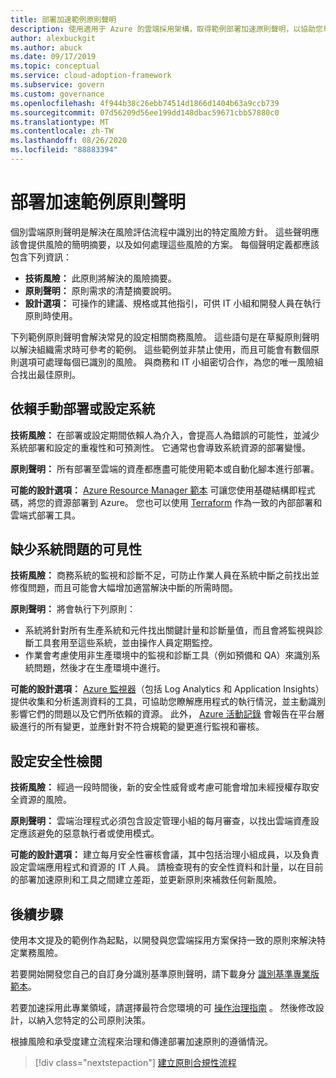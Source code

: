 ```yaml
---
title: 部署加速範例原則聲明
description: 使用適用于 Azure 的雲端採用架構，取得範例部署加速原則聲明，以協助您草擬原則聲明。
author: alexbuckgit
ms.author: abuck
ms.date: 09/17/2019
ms.topic: conceptual
ms.service: cloud-adoption-framework
ms.subservice: govern
ms.custom: governance
ms.openlocfilehash: 4f944b38c26ebb74514d1866d1404b63a9ccb739
ms.sourcegitcommit: 07d56209d56ee199dd148dbac59671cbb57880c0
ms.translationtype: MT
ms.contentlocale: zh-TW
ms.lasthandoff: 08/26/2020
ms.locfileid: "88883394"
---
```

# <a name="deployment-acceleration-sample-policy-statements"></a>部署加速範例原則聲明

個別雲端原則聲明是解決在風險評估流程中識別出的特定風險方針。 這些聲明應該會提供風險的簡明摘要，以及如何處理這些風險的方案。 每個聲明定義都應該包含下列資訊：

- **技術風險：** 此原則將解決的風險摘要。
- **原則聲明：** 原則需求的清楚摘要說明。
- **設計選項：** 可操作的建議、規格或其他指引，可供 IT 小組和開發人員在執行原則時使用。

下列範例原則聲明會解決常見的設定相關商務風險。 這些語句是在草擬原則聲明以解決組織需求時可參考的範例。 這些範例並非禁止使用，而且可能會有數個原則選項可處理每個已識別的風險。 與商務和 IT 小組密切合作，為您的唯一風險組合找出最佳原則。

## <a name="reliance-on-manual-deployment-or-configuration-of-systems"></a>依賴手動部署或設定系統

**技術風險：** 在部署或設定期間依賴人為介入，會提高人為錯誤的可能性，並減少系統部署和設定的重複性和可預測性。 它通常也會導致系統資源的部署變慢。

**原則聲明：** 所有部署至雲端的資產都應盡可能使用範本或自動化腳本進行部署。

**可能的設計選項：** [Azure Resource Manager 範本](/azure/azure-resource-manager/templates/overview) 可讓您使用基礎結構即程式碼，將您的資源部署到 Azure。 您也可以使用 [Terraform](/azure/terraform/terraform-overview) 作為一致的內部部署和雲端式部署工具。

## <a name="lack-of-visibility-into-system-issues"></a>缺少系統問題的可見性

**技術風險：** 商務系統的監視和診斷不足，可防止作業人員在系統中斷之前找出並修復問題，而且可能會大幅增加適當解決中斷的所需時間。

**原則聲明：** 將會執行下列原則：

- 系統將針對所有生產系統和元件找出關鍵計量和診斷量值，而且會將監視與診斷工具套用至這些系統，並由操作人員定期監控。
- 作業會考慮使用非生產環境中的監視和診斷工具（例如預備和 QA）來識別系統問題，然後才在生產環境中進行。

**可能的設計選項：** [Azure 監視器](/azure/azure-monitor)（包括 Log Analytics 和 Application Insights）提供收集和分析遙測資料的工具，可協助您瞭解應用程式的執行情況，並主動識別影響它們的問題以及它們所依賴的資源。 此外， [Azure 活動記錄](/azure/azure-monitor/platform/activity-logs-overview) 會報告在平台層級進行的所有變更，並應針對不符合規範的變更進行監視和審核。

## <a name="configuration-security-reviews"></a>設定安全性檢閱

**技術風險：** 經過一段時間後，新的安全性威脅或考慮可能會增加未經授權存取安全資源的風險。

**原則聲明：** 雲端治理程式必須包含設定管理小組的每月審查，以找出雲端資產設定應該避免的惡意執行者或使用模式。

**可能的設計選項：** 建立每月安全性審核會議，其中包括治理小組成員，以及負責設定雲端應用程式和資源的 IT 人員。 請檢查現有的安全性資料和計量，以在目前的部署加速原則和工具之間建立差距，並更新原則來補救任何新風險。

## <a name="next-steps"></a>後續步驟

使用本文提及的範例作為起點，以開發與您雲端採用方案保持一致的原則來解決特定業務風險。

若要開始開發您自己的自訂身分識別基準原則聲明，請下載身分 [識別基準專業版範本](../identity-baseline/template.md)。

若要加速採用此專業領域，請選擇最符合您環境的可 [操作治理指南](../guides/index.md) 。 然後修改設計，以納入您特定的公司原則決策。

根據風險和承受度建立流程來治理和傳達部署加速原則的遵循情況。

> [!div class="nextstepaction"]
> [建立原則合規性流程](./compliance-processes.md)
